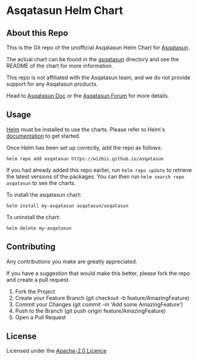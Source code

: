 Asqatasun Helm Chart
=================

About this Repo
----------------

This is the Git repo of the unofficial Asqatasun Helm Chart for [Asqatasun](https://asqatasun.org/).

The actual chart can be found in the [asqatasun](charts/asqatasun) directory and see the README of the chart for more information.

This repo is not affiliated with the Asqatasun team, and we do not provide support for any Asqatasun products.

Head to [Asqatasun Doc](https://doc.asqatasun.org) or the [Asqatasun Forum](https://forum.asqatasun.org/) for more details.

Usage
----------------

[Helm](https://helm.sh) must be installed to use the charts.  Please refer to
Helm's [documentation](https://helm.sh/docs) to get started.

Once Helm has been set up correctly, add the repo as follows:

    helm repo add asqatasun https://wizbii.github.io/asqatasun

If you had already added this repo earlier, run `helm repo update` to retrieve
the latest versions of the packages.  You can then run `helm search repo
asqatasun` to see the charts.

To install the asqatasun chart:

    helm install my-asqatasun asqatasun/asqatasun

To uninstall the chart:

    helm delete my-asqatasun

Contributing
------------

Any contributions you make are greatly appreciated.

If you have a suggestion that would make this better, please fork the repo and create a pull request.

1. Fork the Project
2. Create your Feature Branch (git checkout -b feature/AmazingFeature)
3. Commit your Changes (git commit -m 'Add some AmazingFeature')
4. Push to the Branch (git push origin feature/AmazingFeature)
5. Open a Pull Request


License
-------

Licensed under the [Apache-2.0 Licence](LICENSE)
